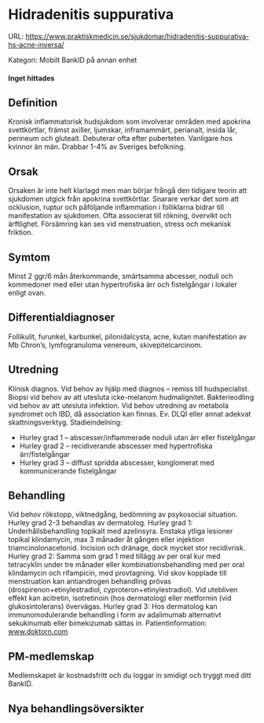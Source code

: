 # Hidradenitis suppurativa

URL: https://www.praktiskmedicin.se/sjukdomar/hidradenitis-suppurativa-hs-acne-inversa/



Kategori: Mobilt BankID på annan enhet

#### Inget hittades

## Definition

Kronisk inflammatorisk hudsjukdom som involverar områden med apokrina svettkörtlar, främst axiller, ljumskar, inframammärt, perianalt, insida lår, perineum och glutealt. Debuterar ofta efter puberteten. Vanligare hos kvinnor än män. Drabbar 1-4% av Sveriges befolkning.

## Orsak

Orsaken är inte helt klarlagd men man börjar frångå den tidigare teorin att sjukdomen utgick från apokrina svettkörtlar. Snarare verkar det som att ocklusion, ruptur och påföljande inflammation i folliklarna bidrar till manifestation av sjukdomen.
Ofta associerat till rökning, övervikt och ärftlighet. Försämring kan ses vid menstruation, stress och mekanisk friktion.

## Symtom

Minst 2 ggr/6 mån återkommande, smärtsamma abcesser, noduli och kommedoner med eller utan hypertrofiska ärr och fistelgångar i lokaler enligt ovan.

## Differentialdiagnoser

Follikulit, furunkel, karbunkel, pilonidalcysta, acne, kutan manifestation av Mb Chron’s, lymfogranuloma venereum, skivepitelcarcinom.

## Utredning

Klinisk diagnos. Vid behov av hjälp med diagnos – remiss till hudspecialist. Biopsi vid behov av att utesluta icke-melanom hudmalignitet. Bakterieodling vid behov av att utesluta infektion. Vid behov utredning av metabola syndromet och IBD, då association kan finnas. Ev. DLQI eller annat adekvat skattningsverktyg.
Stadieindelning:
- Hurley grad 1 – abscesser/inflammerade noduli utan ärr eller fistelgångar
- Hurley grad 2 – recidiverande abscesser med hypertrofiska ärr/fistelgångar
- Hurley grad 3 – diffust spridda abscesser, konglomerat med kommunicerande fistelgångar

## Behandling

Vid behov rökstopp, viktnedgång, bedömning av psykosocial situation. Hurley grad 2-3 behandlas av dermatolog.
Hurley grad 1: Underhållsbehandling topikalt med azelinsyra. Enstaka ytliga lesioner topikal klindamycin, max 3 månader åt gången eller injektion triamcinolonacetonid. Incision och dränage, dock mycket stor recidivrisk.
Hurley grad 2: Samma som grad 1 med tillägg av per oral kur med tetracyklin under tre månader eller kombinationsbehandling med per oral klindamycin och rifampicin, med provtagning. Vid skov kopplade till menstruation kan antiandrogen behandling prövas (drospirenon+etinylestradiol, cyproteron+etinylestradiol). Vid utebliven effekt kan acitretin, isotretinoin (hos dermatolog) eller metformin (vid glukosintolerans) övervägas.
Hurley grad 3: Hos dermatolog kan immunomodulerande behandling i form av adalimumab alternativt sekukinumab eller bimekizumab sättas in.
Patientinformation: www.doktorn.com

## PM-medlemskap

Medlemskapet är kostnadsfritt och du loggar in smidigt och tryggt med ditt BankID.

## Nya behandlingsöversikter

